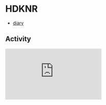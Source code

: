 # HDKNR

- [diary](diary)

## Activity

<iframe height='160' width='300' frameborder='0' allowtransparency='true' scrolling='no' src='https://www.strava.com/athletes/23321587/activity-summary/df7e0eeb61efd19ab73ea9f37cbf325bbe0068fc'></iframe>